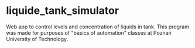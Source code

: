 # liquide_tank_simulator
Web app to control levels and concentration of liquids in tank. This program was made for purposes of "basics of automation" classes at Poznań University of Technology. 
